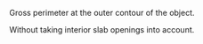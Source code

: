 Gross perimeter at the outer contour of the object.


<!-- comment -->


Without taking interior slab openings into account.
